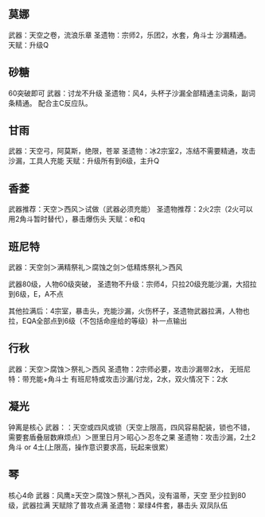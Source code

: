 ## 莫娜
武器：天空之卷，流浪乐章
圣遗物：宗师2，乐团2，水套，角斗士
沙漏精通。
天赋：升级Q

## 砂糖
60突破即可
武器：讨龙不升级
圣遗物：风4，头杯子沙漏全部精通主词条，副词条精通。
配合主C反应队。
## 甘雨
武器：天空弓，阿莫斯，绝限，苍翠
圣遗物：冰2宗室2，冻结不需要精通，攻击沙漏，工具人充能
天赋：升级所有到6级，主升Q

## 香菱
武器推荐：天空＞西风＞试做（武器必须充能）
圣遗物推荐：2火2宗（2火可以用2角斗暂时替代），暴击爆伤头
天赋：e和q

## 班尼特
武器：天空剑＞满精祭礼＞腐蚀之剑＞低精炼祭礼＞西风

武器80级，人物60级突破，
圣遗物不升级：宗师4，只拉20级充能沙漏，大招拉到6级，E，A不点

其他拉满后：4宗室，暴击头，充能沙漏，火伤杯子，圣遗物武器拉满，人物也拉，EQA全部点到6级（不包括命座给的等级）补一点输出

## 行秋
武器：天空＞腐蚀＞祭礼＞西风
圣遗物：2宗师必要，攻击沙漏带2水，
无班尼特：带充能+角斗士
有班尼特或攻击沙漏/讨龙，2水，双火情况下：2水

## 凝光
钟离是核心
武器：：天空或四风或锁（天空上限高，四风容易配装，锁也不错，需要套盾叠层数麻烦点）＞匣里日月＞昭心＞忍冬之果
圣遗物：攻击沙漏，2土2角斗 or 4土(上限高，操作意识要求高，玩起来很累）

## 琴
核心4命
武器：风鹰≥天空＞腐蚀＞祭礼＞西风，没有温蒂，天空
至少拉到80级，武器拉满
天赋除了普攻点满
圣遗物：翠绿4件套，暴击头
双凤队伍